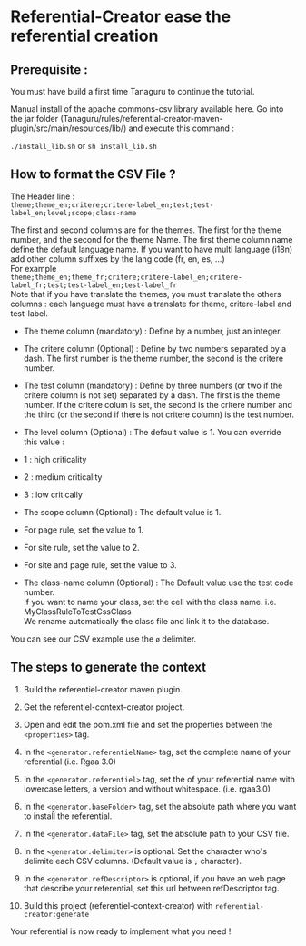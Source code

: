 # Referential-Creator ease the referential creation

## Prerequisite : 
You must have build a first time Tanaguru to continue the tutorial.

Manual install of the apache commons-csv library available here.
Go into the jar folder (Tanaguru/rules/referential-creator-maven-plugin/src/main/resources/lib/) and execute this command :

`./install_lib.sh` or `sh install_lib.sh`

## How to format the CSV File ?
The Header line :<br/>
`theme;theme_en;critere;critere-label_en;test;test-label_en;level;scope;class-name`<br/>

The first and second columns are for the themes. The first for the theme number, and the second for the theme Name. The first theme column name define the default language name. If you want to have multi language (i18n) add other column suffixes by the lang code (fr, en, es, ...)<br/> 
For example<br/>
`theme;theme_en;theme_fr;critere;critere-label_en;critere-label_fr;test;test-label_en;test-label_fr`<br/>
Note that if you have translate the themes, you must translate the others columns : each language must have a  translate for theme, critere-label and test-label.

* The theme column (mandatory) : Define by a number, just an integer.

* The critere column (Optional) : Define by two numbers separated by a dash. The first number is the theme number, the second is the critere number.<br/>

* The test column (mandatory) : Define by three numbers (or two if the critere column is not set) separated by a dash. The first is the theme number. If the critere colum is set, the second is the critere number and the third (or the second if there is not critere column) is the test number.

* The level column (Optional) : The default value is 1. You can override this value :
 * 1 : high criticality
 * 2 : medium criticality
 * 3 : low critically

* The scope column (Optional) : The default value is 1.
 * For page rule, set the value to 1.<br/>
 * For site rule, set the value to 2.<br/>
 * For site and page rule, set the value to 3.<br/>

* The class-name column (Optional) : The Default value use the test code number.<br/>
If you want to name your class, set the cell with the class name. i.e. MyClassRuleToTestCssClass<br/>
We rename automatically the class file and link it to the database.<br/>

You can see our CSV example use the `ø` delimiter.

## The steps to generate the context

1. Build the referentiel-creator maven plugin.

1. Get the referentiel-context-creator project.

1. Open and edit the pom.xml file and set the properties between the `<properties>` tag. 
 1. In the `<generator.referentielName>` tag, set the complete name of your referential (i.e. Rgaa 3.0) 
 1. In the `<generator.referentiel>` tag, set the of your referential name with lowercase letters, a version and without whitespace. (i.e. rgaa3.0)
 1. In the `<generator.baseFolder>` tag, set the absolute path where you want to install the referential.
 1. In the `<generator.dataFile>` tag, set the absolute path to your CSV file.
 1. In the `<generator.delimiter>` is optional. Set the character who's delimite each CSV columns. (Default value is `;` character). 
 1. In the `<generator.refDescriptor>` is optional, if you have an web page that describe your referential, set this url between refDescriptor tag.
1. Build this project (referentiel-context-creator) with `referential-creator:generate`

Your referential is now ready to implement what you need !